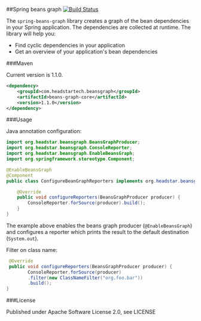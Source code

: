 ##Spring beans graph [![Build Status](https://travis-ci.org/headstar/spring-beans-graph.svg?branch=master)](https://travis-ci.org/headstar/spring-beans-graph)

The `spring-beans-graph` library creates a graph of the bean dependencies in your Spring application. The dependencies are collected at runtime. The library will help you:

* Find cyclic dependencies in your application
* Get an overview of your application's bean dependencies

###Maven

Current version is 1.1.0.

```xml
<dependency>
    <groupId>com.headstartech.beansgraph</groupId>
    <artifactId>beans-graph-core</artifactId>
    <version>1.1.0</version>
</dependency>
```

###Usage


Java annotation configuration:

```java
import org.headstar.beansgraph.BeansGraphProducer;
import org.headstar.beansgraph.ConsoleReporter;
import org.headstar.beansgraph.EnableBeansGraph;
import org.springframework.stereotype.Component;

@EnableBeansGraph
@Component
public class ConfigureBeanGraphReporters implements org.headstar.beansgraph.BeanGraphConfigurer {

    @Override
    public void configureReporters(BeansGraphProducer producer) {
        ConsoleReporter.forSource(producer).build();
    }
}
```
The example above enables the beans graph producer (`@EnableBeansGraph`) and configures a reporter which prints the result to the default destination (`System.out`).

Filter on class name:
```java
 @Override
 public void configureReporters(BeansGraphProducer producer) {
        ConsoleReporter.forSource(producer)
        .filter(new ClassNameFilter("org.foo.bar"))
        .build();
}
```


###License

Published under Apache Software License 2.0, see LICENSE

